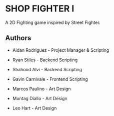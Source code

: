 
# SHOP FIGHTER I

A 2D Fighting game inspired by Street Fighter.


## Authors

- Aidan Rodriguez - Project Manager & Scripting
- Ryan Stiles - Backend Scripting
- Shahood Alvi - Backend Scripting
- Gavin Carnivale - Frontend Scripting

- Marcos Paulino - Art Design 
- Muntag Diallo - Art Design
- Leo Hart - Art Design


